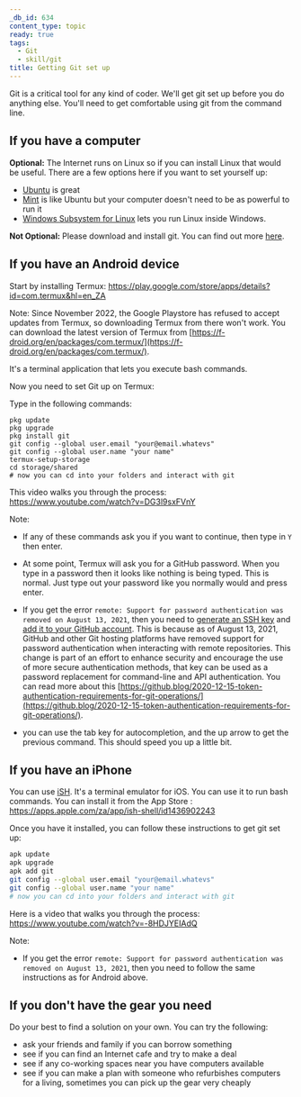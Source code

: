```yaml
---
_db_id: 634
content_type: topic
ready: true
tags:
  - Git
  - skill/git
title: Getting Git set up
---
```


Git is a critical tool for any kind of coder. We'll get git set up before you do anything else. You'll need to get comfortable using git from the command line.

## If you have a computer

**Optional:** The Internet runs on Linux so if you can install Linux that would be useful. There are a few options here if you want to set yourself up:

- [Ubuntu](https://ubuntu.com/) is great
- [Mint](https://linuxmint.com/) is like Ubuntu but your computer doesn't need to be as powerful to run it
- [Windows Subsystem for Linux](https://docs.microsoft.com/en-us/windows/wsl/install-win10) lets you run Linux inside Windows.

**Not Optional:** Please download and install git. You can find out more [here](https://git-scm.com/).

## If you have an Android device

Start by installing Termux: https://play.google.com/store/apps/details?id=com.termux&hl=en_ZA

Note: Since November 2022, the Google Playstore has refused to accept updates from Termux, so downloading Termux from there won't work. You can download the latest version of Termux from [https://f-droid.org/en/packages/com.termux/](https://f-droid.org/en/packages/com.termux/).

It's a terminal application that lets you execute bash commands.

Now you need to set Git up on Termux:

Type in the following commands:

```
pkg update
pkg upgrade
pkg install git
git config --global user.email "your@email.whatevs"
git config --global user.name "your name"
termux-setup-storage
cd storage/shared
# now you can cd into your folders and interact with git
```

This video walks you through the process: https://www.youtube.com/watch?v=DG3l9sxFVnY

Note:

- If any of these commands ask you if you want to continue, then type in `Y` then enter.
- At some point, Termux will ask you for a GitHub password. When you type in a password then it looks like nothing is being typed. This is normal. Just type out your password like you normally would and press enter.
- If you get the error `remote: Support for password authentication was removed on August 13, 2021`, then you need to [generate an SSH key](https://docs.github.com/en/github/authenticating-to-github/connecting-to-github-with-ssh/generating-a-new-ssh-key-and-adding-it-to-the-ssh-agent) and [add it to your GitHub account](https://docs.github.com/en/github/authenticating-to-github/connecting-to-github-with-ssh/adding-a-new-ssh-key-to-your-github-account). This is because as of August 13, 2021, GitHub and other Git hosting platforms have removed support for password authentication when interacting with remote repositories. This change is part of an effort to enhance security and encourage the use of more secure authentication methods, that key can be used as a password replacement for command-line and API authentication. You can read more about this [https://github.blog/2020-12-15-token-authentication-requirements-for-git-operations/](https://github.blog/2020-12-15-token-authentication-requirements-for-git-operations/).

- you can use the tab key for autocompletion, and the up arrow to get the previous command. This should speed you up a little bit.

## If you have an iPhone

You can use [iSH](https://ish.app/). It's a terminal emulator for iOS. You can use it to run bash commands. You can install it from the App Store : https://apps.apple.com/za/app/ish-shell/id1436902243

Once you have it installed, you can follow these instructions to get git set up:

```bash
apk update
apk upgrade
apk add git
git config --global user.email "your@email.whatevs"
git config --global user.name "your name"
# now you can cd into your folders and interact with git
```

Here is a video that walks you through the process: https://www.youtube.com/watch?v=-8HDJYEIAdQ

Note:

- If you get the error `remote: Support for password authentication was removed on August 13, 2021`, then you need to follow the same instructions as for Android above.

## If you don't have the gear you need

Do your best to find a solution on your own. You can try the following:

- ask your friends and family if you can borrow something
- see if you can find an Internet cafe and try to make a deal
- see if any co-working spaces near you have computers available
- see if you can make a plan with someone who refurbishes computers for a living, sometimes you can pick up the gear very cheaply
